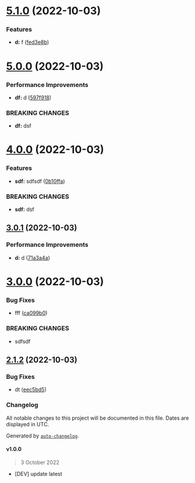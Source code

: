 # [5.1.0](https://github.com/adyfk/test/compare/v5.0.0...v5.1.0) (2022-10-03)


### Features

* **d:** f ([fed3e8b](https://github.com/adyfk/test/commit/fed3e8b1226e0ecf3b3a689a158bdeae009dc9b2))

# [5.0.0](https://github.com/adyfk/test/compare/v4.0.0...v5.0.0) (2022-10-03)


### Performance Improvements

* **df:** d ([597f918](https://github.com/adyfk/test/commit/597f91868ea173a6e5d955f8c6802aeb726a157f))


### BREAKING CHANGES

* **df:** dsf

# [4.0.0](https://github.com/adyfk/test/compare/v3.0.1...v4.0.0) (2022-10-03)


### Features

* **sdf:** sdfsdf ([0b10ffa](https://github.com/adyfk/test/commit/0b10ffa04a8108ee4c44a81b81ce45369dd8f9c2))


### BREAKING CHANGES

* **sdf:** dsf

## [3.0.1](https://github.com/adyfk/test/compare/v3.0.0...v3.0.1) (2022-10-03)


### Performance Improvements

* **d:** d ([71a3a4a](https://github.com/adyfk/test/commit/71a3a4a2c635a38e207f84877863c3ed5c114bdf))

# [3.0.0](https://github.com/adyfk/test/compare/v2.1.2...v3.0.0) (2022-10-03)


### Bug Fixes

* fff ([ca099b0](https://github.com/adyfk/test/commit/ca099b0b6145db890657f81544868f137f07fbdc))


### BREAKING CHANGES

* sdfsdf

## [2.1.2](https://github.com/adyfk/test/compare/v2.1.1...v2.1.2) (2022-10-03)


### Bug Fixes

* dt ([eec5bd5](https://github.com/adyfk/test/commit/eec5bd5f4bfe64b5d7d55c0e51052509cf162115))

### Changelog

All notable changes to this project will be documented in this file. Dates are displayed in UTC.

Generated by [`auto-changelog`](https://github.com/CookPete/auto-changelog).

#### v1.0.0

> 3 October 2022

- [DEV] update latest
